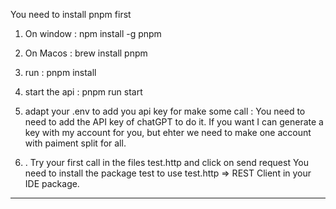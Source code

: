 You need to install pnpm first

1. On window : npm install -g pnpm
1. On Macos : brew install pnpm

1. run : pnpm install

1. start the api : pnpm run start

1. adapt your .env to add you api key for make some call : You need to need to add the API key of chatGPT to do it. If you want I can generate a key with my account for you, but ehter we need to make one account with paiment split for all.

1. . Try your first call in the files test.http and click on send request
   You need to install the package test to use test.http => REST Client in your IDE package.

---

